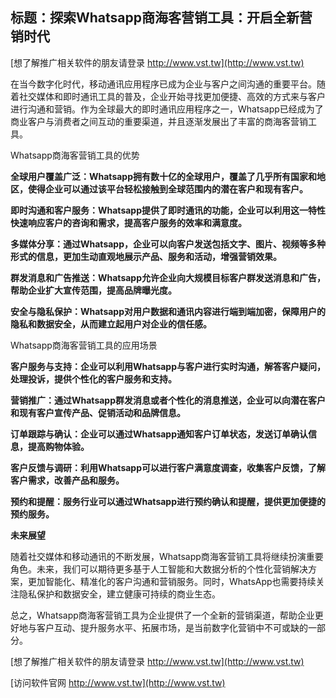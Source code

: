 ## **标题：探索Whatsapp商海客营销工具：开启全新营销时代**

[想了解推广相关软件的朋友请登录 http://www.vst.tw](http://www.vst.tw)

在当今数字化时代，移动通讯应用程序已成为企业与客户之间沟通的重要平台。随着社交媒体和即时通讯工具的普及，企业开始寻找更加便捷、高效的方式来与客户进行沟通和营销。作为全球最大的即时通讯应用程序之一，Whatsapp已经成为了商业客户与消费者之间互动的重要渠道，并且逐渐发展出了丰富的商海客营销工具。

Whatsapp商海客营销工具的优势

**全球用户覆盖广泛：Whatsapp拥有数十亿的全球用户，覆盖了几乎所有国家和地区，使得企业可以通过该平台轻松接触到全球范围内的潜在客户和现有客户。**

**即时沟通和客户服务：Whatsapp提供了即时通讯的功能，企业可以利用这一特性快速响应客户的咨询和需求，提高客户服务的效率和满意度。**

**多媒体分享：通过Whatsapp，企业可以向客户发送包括文字、图片、视频等多种形式的信息，更加生动直观地展示产品、服务和活动，增强营销效果。**

**群发消息和广告推送：Whatsapp允许企业向大规模目标客户群发送消息和广告，帮助企业扩大宣传范围，提高品牌曝光度。**

**安全与隐私保护：Whatsapp对用户数据和通讯内容进行端到端加密，保障用户的隐私和数据安全，从而建立起用户对企业的信任感。**

Whatsapp商海客营销工具的应用场景

**客户服务与支持：企业可以利用Whatsapp与客户进行实时沟通，解答客户疑问，处理投诉，提供个性化的客户服务和支持。**

**营销推广：通过Whatsapp群发消息或者个性化的消息推送，企业可以向潜在客户和现有客户宣传产品、促销活动和品牌信息。**

**订单跟踪与确认：企业可以通过Whatsapp通知客户订单状态，发送订单确认信息，提高购物体验。**

**客户反馈与调研：利用Whatsapp可以进行客户满意度调查，收集客户反馈，了解客户需求，改善产品和服务。**

**预约和提醒：服务行业可以通过Whatsapp进行预约确认和提醒，提供更加便捷的预约服务。**

**未来展望**

随着社交媒体和移动通讯的不断发展，Whatsapp商海客营销工具将继续扮演重要角色。未来，我们可以期待更多基于人工智能和大数据分析的个性化营销解决方案，更加智能化、精准化的客户沟通和营销服务。同时，WhatsApp也需要持续关注隐私保护和数据安全，建立健康可持续的商业生态。

总之，Whatsapp商海客营销工具为企业提供了一个全新的营销渠道，帮助企业更好地与客户互动、提升服务水平、拓展市场，是当前数字化营销中不可或缺的一部分。

[想了解推广相关软件的朋友请登录 http://www.vst.tw](http://www.vst.tw)


[访问软件官网 http://www.vst.tw](http://www.vst.tw)
